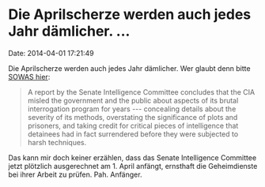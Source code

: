 Die Aprilscherze werden auch jedes Jahr dämlicher. \...
=======================================================

Date: 2014-04-01 17:21:49

Die Aprilscherze werden auch jedes Jahr dämlicher. Wer glaubt denn bitte
[SOWAS
hier](http://www.washingtonpost.com/world/national-security/cia-misled-on-interrogation-program-senate-report-says/2014/03/31/eb75a82a-b8dd-11e3-96ae-f2c36d2b1245_story.html):

> A report by the Senate Intelligence Committee concludes that the CIA
> misled the government and the public about aspects of its brutal
> interrogation program for years --- concealing details about the
> severity of its methods, overstating the significance of plots and
> prisoners, and taking credit for critical pieces of intelligence that
> detainees had in fact surrendered before they were subjected to harsh
> techniques.

Das kann mir doch keiner erzählen, dass das Senate Intelligence
Committee jetzt plötzlich ausgerechnet am 1. April anfängt, ernsthaft
die Geheimdienste bei ihrer Arbeit zu prüfen. Pah. Anfänger.
